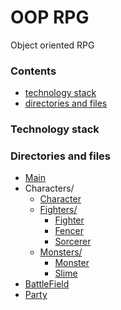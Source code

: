 # OOP RPG
Object oriented RPG

### Contents
* [technology stack](#technologystack)
* [directories and files](#directoriesandfiles)

### Technology stack

### Directories and files
- [Main]()
- Characters/
  - [Character](Characters/Character.hpp)
  - [Fighters/](Fighters/)
    - [Fighter](Characters/Fighters/Fighter.hpp)
    - [Fencer](Characters/Fighters/Fencer.hpp)
    - [Sorcerer](Characters/Fighters/Sorcerer.hpp)
  - [Monsters/](Monsters/)
    - [Monster](Characters/Monsters/Monster.hpp)
    - [Slime](Characters/Monsters/Slime.hpp)
- [BattleField](./BattleField.hpp)
- [Party](./Party.hpp)
